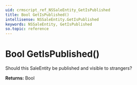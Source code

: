 ```yaml
---
uid: crmscript_ref_NSSaleEntity_GetIsPublished
title: Bool GetIsPublished()
intellisense: NSSaleEntity.GetIsPublished
keywords: NSSaleEntity, GetIsPublished
so.topic: reference
---
```


# Bool GetIsPublished()

Should this SaleEntity be published and visible to strangers?

**Returns:** Bool

